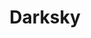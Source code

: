 ---
blog: https://blog.darksky.net/
git: https://github.com/darkskyapp
images:
- darksky-icon.svg
- darksky-ar21.svg
logohandle: darksky
sort: darksky
title: Darksky
twitter: https://x.com/darkskyapp
website: https://darksky.net/
---